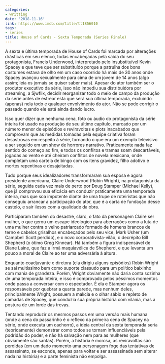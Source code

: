 ```yaml
---
categories:
- writting
date: '2018-11-16'
link: https://www.imdb.com/title/tt1856010
tags:
- series
title: House of Cards - Sexta Temporada (Series Finale)
---
```


A sexta e última temporada de House of Cards foi marcada por alterações drásticas em seu elenco, todas encabeçadas pela saída do seu protagonista, Francis Underwood, interpretado pelo insubstituível Kevin Spacey e que teve que ser substituído porque a patrulha dos bons costumes estava de olho em um caso ocorrido há mais de 30 anos onde Spacey avançou sexualmente para cima de um jovem de 14 anos (algo assim; leia os jornais se quiser saber mais). Apesar do ator também ser o produtor executivo da série, isso não impediu sua distribuidora por streaming, a Sjwflix, decidir reorganizar todo o meio de campo da produção da série antes de estrear esta que será sua última temporada, excluindo (apenas) nela todo e qualquer envolvimento do ator. Não se pode corrigir o passado quando ele está ainda dando lucro.

Isso quer dizer que nenhuma cena, foto ou áudio do protagonista da série inteira foi usado na produção de seu último capítulo, marcado por um número menor de episódios e reviravoltas e plots inacabados que comprovam que as medidas tomadas pela equipe criativa foram desastrosas em respeito à série, tornando o que era um exemplo televisivo a ser seguido em um show de horrores narrativo. Praticamente nada faz sentido do começo ao fim, e todos os conflitos e tramas soam descartáveis, jogadas ao vento e até cheiram conflitos de novela mexicana, onde completam uma cartela de bingo com os itens gravidez, filho adotivo e mortes repentinas e desajeitadas.

Tudo porque seus idealizadores transformaram sua esposa e agora presidente americana, Claire Underwood (Robin Wright), na protagonista da série, seguida cada vez mais de perto por Doug Stamper (Michael Kelly), que já comprovou sua eficácia em conduzir praticamente uma temporada inteira, mas que soa impotente diante de uma trupe de roteiristas que não conseguiu arrancar a participação do ator, que é a carta de fundação desse castelo, e sair ilesos com a qualidade da obra.

Participaram também do desastre, claro, o fato da personagem Claire ser mulher, o que gerou um escape ideológico para aberrações como a luta de uma mulher contra o velho patriarcado formado de homens brancos de terno e cabelos grisalhos encabeçados pelo seu vice, Mark Usher (um Campbell Scott perdido), e o novo corporativista-vilão, o decrépito Bill Shepherd (o ótimo Greg Kinnear). Há também a figura indispensável de Diane Laine, que faz a irmã maquiavélica de Shepherd, e que levanta um pouco a moral de Claire ao ter uma adversária à altura.

Enquanto coadjuvante e diretora (ela dirigiu alguns episódios) Robin Wright se sai muitíssimo bem como suporte classudo para um político baixinho com mania de grandeza. Porém, Wright obviamente não daria conta sozinha de uma temporada inteira, e isso é comprovado pelos péssimos momentos onde passa a conversar com o espectador. É ela e Stamper agora os responsáveis por quebrar a quarta parede, mas nenhum deles, principalmente Wright, possuem a malícia e o olhar sábio e repleto de camadas de Spacey, que conduzia sua própria história com vilania, mas a postura de um lorde das trevas.

Tentando reproduzir os mesmos passos em uma versão mais humana (onde a cena do passarinho é o reflexo da primeira cena de Spacey na série, onde executa um cachorro), a ideia central da sexta temporada seria (teoricamente) demonstrar como todos se tornam influenciáveis pela podridão do poder, e não há salvação nem para as mulheres (que obviamente são santas). Porém, a história é morosa, as reviravoltas são perdidas (em um dado momento uma personagem foge das tentativas de assassinato, se esconde, apenas para voltar e ser assassinada sem alterar nada na história) e a parte feminista não empolga.